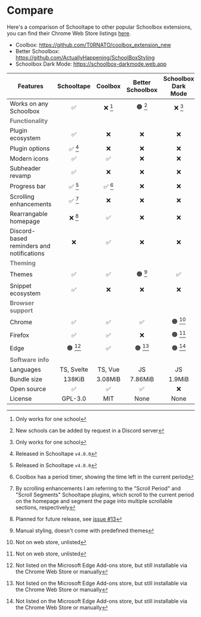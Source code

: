 # Compare

Here's a comparison of Schooltape to other popular Schoolbox extensions, you can find their Chrome Web Store listings [here](https://chromewebstore.google.com/search/schoolbox).

- Coolbox: <https://github.com/T0RNATO/coolbox_extension_new>
- Better Schoolbox: <https://github.com/ActuallyHappening/SchoolBoxStyling>
- Schoolbox Dark Mode: <https://schoolbox-darkmode.web.app>

| Features                                              | Schooltape | Coolbox | Better Schoolbox | Schoolbox Dark Mode |
| ----------------------------------------------------- | :--------: | :-----: | :--------------: | :-----------------: |
| Works on any Schoolbox                                |     ✅     | ❌ [^d] |     🟠 [^c]      |       ❌ [^d]       |
| <strong style="opacity: 60%">Functionality</strong>   |            |         |                  |                     |
| Plugin ecosystem                                      |     ✅     |   ❌    |        ❌        |         ❌          |
| Plugin options                                        |  ✅ [^g]   |   ❌    |        ❌        |         ❌          |
| Modern icons                                          |     ✅     |   ✅    |        ❌        |         ❌          |
| Subheader revamp                                      |     ✅     |   ❌    |        ❌        |         ❌          |
| Progress bar                                          |  ✅ [^g]   | ✅ [^h] |        ❌        |         ❌          |
| Scrolling enhancements                                |  ✅ [^i]   |   ❌    |        ❌        |         ❌          |
| Rearrangable homepage                                 |  ❌ [^a]   |   ✅    |        ❌        |         ❌          |
| Discord-based reminders and notifications             |     ❌     |   ✅    |        ❌        |         ❌          |
| <strong style="opacity: 60%">Theming</strong>         |            |         |                  |                     |
| Themes                                                |     ✅     |   ✅    |     🟠 [^f]      |         ✅          |
| Snippet ecosystem                                     |     ✅     |   ❌    |        ❌        |         ❌          |
| <strong style="opacity: 60%">Browser support</strong> |            |         |                  |                     |
| Chrome                                                |     ✅     |   ✅    |        ✅        |       🟠 [^e]       |
| Firefox                                               |     ✅     |   ✅    |        ❌        |       🟠 [^e]       |
| Edge                                                  |  🟠 [^b]   |   ✅    |     🟠 [^b]      |       🟠 [^b]       |
| <strong style="opacity: 60%">Software info</strong>   |            |         |                  |                     |
| Languages                                             | TS, Svelte | TS, Vue |        JS        |         JS          |
| Bundle size                                           |   138KiB   | 3.08MiB |     7.86MiB      |       1.9MiB        |
| Open source                                           |     ✅     |   ✅    |        ✅        |         ❌          |
| License                                               |  GPL-3.0   |   MIT   |       None       |        None         |

[^a]: Planned for future release, see [issue #13](https://github.com/schooltape/schooltape/issues/13)

[^b]: Not listed on the Microsoft Edge Add-ons store, but still installable via the Chrome Web Store or manually

[^c]: New schools can be added by request in a Discord server

[^d]: Only works for one school

[^e]: Not on web store, unlisted

[^f]: Manual styling, doesn't come with predefined themes

[^g]: Released in Schooltape `v4.0.0`

[^h]: Coolbox has a period timer, showing the time left in the current period

[^i]: By scrolling enhancements I am referring to the "Scroll Period" and "Scroll Segments" Schooltape plugins, which scroll to the current period on the homepage and segment the page into multiple scrollable sections, respectively
